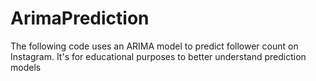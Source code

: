 # ArimaPrediction
The following code uses an ARIMA model to predict follower count on Instagram. It's for educational purposes to better understand prediction models

